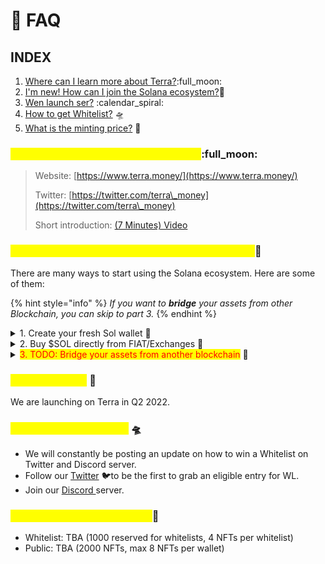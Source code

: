 # 🙋 FAQ

## INDEX

1. [Where can I learn more about Terra?](faq.md#1.-where-can-i-learn-more-about-terra):full\_moon:
2. [I'm new! How can I join the Solana ecosystem?](faq.md#2.-im-new-how-can-i-join-the-terra-ecosystem)🌌
3. [Wen launch ser?](faq.md#4.-wen-launch) :calendar\_spiral:
4. [How to get Whitelist?](faq.md#how-to-get-whitelist) 🛸
5. [What is the minting price?](faq.md#5.-what-is-the-minting-price) 🔖

### <mark style="color:yellow;">1. Where can I learn more about Terra?</mark>:full\_moon:

> Website: [https://www.terra.money/](https://www.terra.money/)
>
> Twitter: [https://twitter.com/terra\_money](https://twitter.com/terra\_money)
>
> Short introduction: [(7 Minutes) Video](https://player.vimeo.com/video/635956149)&#x20;

### <mark style="color:yellow;">2. I'm new! How can I join the Solana ecosystem?</mark>🌌&#x20;

There are many ways to start using the Solana ecosystem. Here are some of them:

{% hint style="info" %}
_If you want to **bridge** your assets from other Blockchain, you can skip to part 3._
{% endhint %}

<details>

<summary>1. Create your fresh Sol wallet <span data-gb-custom-inline data-tag="emoji" data-code="1f389">🎉</span></summary>

#### Download your fresh Terra Wallet and set it up :closed\_lock\_with\_key:

* [Phantom Wallet](https://phantom.app/) :ghost:
* [Solflare](https://solflare.com/) :boom:

</details>

<details>

<summary>2. Buy  $SOL directly from FIAT/Exchanges <span data-gb-custom-inline data-tag="emoji" data-code="1f4b1">💱</span></summary>

* **Open your Terra Station**

****

* **Choose your source of funds.**

****

</details>

<details>

<summary><mark style="color:red;">3. TODO: Bridge your assets from another blockchain</mark> <span data-gb-custom-inline data-tag="emoji" data-code="1f309">🌉</span></summary>

* Get your $SOL on your chain
  * Avalanche = [TraderJoe](https://traderjoexyz.com/trade?inputCurrency=FvwEAhmxKfeiG8SnEvq42hc6whRyY3EFYAvebMqDNDGCgxN5Z\&outputCurrency=0xb599c3590F42f8F995ECfa0f85D2980B76862fc1) (Axelar)
  * Fantom = [SpookySwap](https://spookyswap.finance/swap?inputCurrency=0x4e15361fd6b4bb609fa63c81a2be19d873717870\&outputCurrency=0x846e4D51d7E2043C1a87E0Ab7490B93FB940357b) (Wormhole)
  * Ethereum = [1inch](https://app.1inch.io/#/1/swap/ETH/0xa693B19d2931d498c5B318dF961919BB4aee87a5) (Wormhole)
  * BSC = [PancakeSwap](https://pancakeswap.finance/swap?inputCurrency=0xe9e7cea3dedca5984780bafc599bd69add087d56\&outputCurrency=0x3d4350cD54aeF9f9b2C29435e0fa809957B3F30a) (Wormhole)
  * Solana users can use [https://portalbridge.com/#/transfer](https://portalbridge.com/#/transfer)

<!---->

* **Go to** [**https://bridge.terra.money/**](https://bridge.terra.money/) **and connect your wallet**

****![](<../.gitbook/assets/image (6).png>)

* **Choose your Chain from the dropdown list. **_****_&#x20;

_If you don't see your $UST amount,_ _try to change the Bridge Protocol from **WORMHOLE** to **AXELAR** or vice versa._

__![](<../.gitbook/assets/image (5).png>)__

* **Put your Terra wallet address in **_**"Destination Address"**_&#x20;

<!---->

* **"Unlock token to send", "Send" and "Confirm" the transaction**

_****_

</details>

### <mark style="color:yellow;">3. Wen launch?</mark> 📅

We are launching on Terra in Q2 2022.

### <mark style="color:yellow;">4. How to get Whitelist?</mark> 🛸

* We will constantly be posting an update on how to win a Whitelist on Twitter and Discord server.
* Follow our [Twitter](https://twitter.com/cognitiveArk) :bird:to be the first to grab an eligible entry for WL.
* Join our [Discord ](https://discord.gg/cognitiveark)server.

### <mark style="color:yellow;">5. What is the minting price?</mark>🔖

* Whitelist: TBA (1000 reserved for whitelists, 4 NFTs per whitelist)
* Public: TBA (2000 NFTs, max 8 NFTs per wallet)

##

